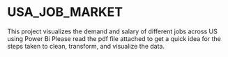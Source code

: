 # USA_JOB_MARKET
This project visualizes the demand and salary of different jobs across US using Power Bi
Please read the pdf file attached to get a quick idea for the steps taken to clean, transform, and visualize the data. 
